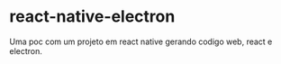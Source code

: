 # react-native-electron
Uma poc com um projeto em react native gerando codigo web, react e electron.
